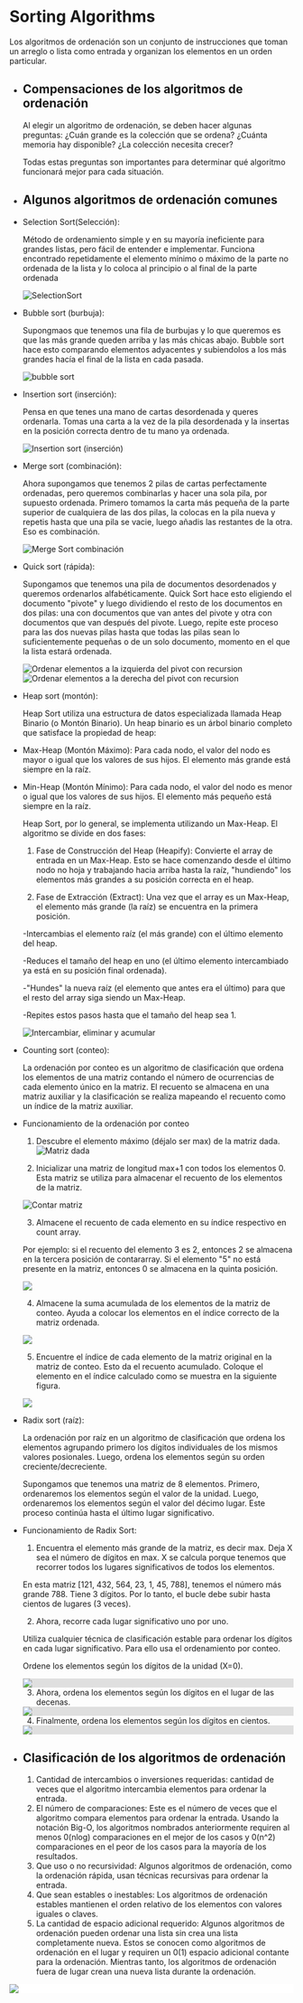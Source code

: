 # Sorting Algorithms

Los algoritmos de ordenación son un conjunto de instrucciones que toman un arreglo o lista como entrada y organizan los elementos en un orden particular.
- ## Compensaciones de los algoritmos de ordenación
  
  Al elegir un algoritmo de ordenación, se deben hacer algunas preguntas: ¿Cuán grande es la colección que se ordena? ¿Cuánta memoria hay disponible? ¿La colección necesita crecer?
  
  Todas estas preguntas son importantes para determinar qué algoritmo funcionará mejor para cada situación.
- ## Algunos algoritmos de ordenación comunes
- Selection Sort(Selección):
  
  Método de ordenamiento simple y en su mayoría ineficiente para grandes listas, pero fácil de entender e implementar. Funciona encontrado repetidamente el elemento mínimo o máximo de la parte no ordenada de la lista y lo coloca al principio o al final de la parte ordenada
  
  ![SelectionSort](https://www.w3resource.com/w3r_images/selection-short.png)
- Bubble sort (burbuja):
  
  Supongmaos que tenemos una fila de burbujas y lo que queremos es que las más grande queden arriba y las más chicas abajo. Bubble sort hace esto comparando elementos adyacentes y subiendolos a los más grandes hacía el final de la lista en cada pasada.
  
  ![bubble sort](https://deen3evddmddt.cloudfront.net/uploads/content-images/bubble-sort-example.webp)
- Insertion sort (inserción):
  
  Pensa en que tenes una mano de cartas desordenada y queres ordenarla. Tomas una carta a la vez de la pila desordenada y la insertas en la posición correcta dentro de tu mano ya ordenada.
  
  ![Insertion sort (inserción)](https://static.platzi.com/media/user_upload/InsertionSort-4c42140c-3190-4a77-b5d2-1a550a0653da.jpg)
- Merge sort (combinación):
  
  Ahora supongamos que tenemos 2 pilas de cartas perfectamente ordenadas, pero queremos combinarlas y hacer una sola pila, por supuesto ordenada.
  Primero tomamos la carta más pequeña de la parte superior de cualquiera de las dos pilas, la colocas en la pila nueva y repetis hasta que una pila se vacie, luego añadis las restantes de la otra. Eso es combinación.
  
  <div style="background-color: #"><img alt="Merge Sort combinación" src="https://www.programiz.com/sites/tutorial2program/files/merge-sort-example_0.png"></div>
  <!-- ![Merge sort (combinación)](https://www.programiz.com/sites/tutorial2program/files/merge-sort-example_0.png) -->
- Quick sort (rápida):
  
  Supongamos que tenemos una pila de documentos desordenados y queremos ordenarlos alfabéticamente. Quick Sort hace esto eligiendo el documento "pivote" y luego dividiendo el resto de los documentos en dos pilas: una con documentos que van antes del pivote y otra con documentos que van después del pivote. Luego, repite este proceso para las dos nuevas pilas hasta que todas las pilas sean lo suficientemente pequeñas o de un solo documento, momento en el que la lista estará ordenada.
  
  <div style="background-color: #fdfdfd"><img alt="Ordenar elementos a la izquierda del pivot con recursion" src="https://www.programiz.com/sites/tutorial2program/files/quick-sort-working.png"></div>

  <div style="background-color: #fdfdfd"><img alt="Ordenar elementos a la derecha del pivot con recursion" src="https://www.programiz.com/sites/tutorial2program/files/quick-sort-1.png"></div>
  
  
- Heap sort (montón):
  
  Heap Sort utiliza una estructura de datos especializada llamada Heap Binario (o Montón Binario). Un heap binario es un árbol binario completo que satisface la propiedad de heap:
- Max-Heap (Montón Máximo): Para cada nodo, el valor del nodo es mayor o igual que los valores de sus hijos. El elemento más grande está siempre en la raíz.
- Min-Heap (Montón Mínimo): Para cada nodo, el valor del nodo es menor o igual que los valores de sus hijos. El elemento más pequeño está siempre en la raíz.
  
  Heap Sort, por lo general, se implementa utilizando un Max-Heap. El algoritmo se divide en dos fases:
  
  1. Fase de Construcción del Heap (Heapify): Convierte el array de entrada en un Max-Heap. Esto se hace comenzando desde el último nodo no hoja y trabajando hacia arriba hasta la raíz, "hundiendo" los elementos más grandes a su posición correcta en el heap.
  
  2. Fase de Extracción (Extract): Una vez que el array es un Max-Heap, el elemento más grande (la raíz) se encuentra en la primera posición.
  
  -Intercambias el elemento raíz (el más grande) con el último elemento del heap.
  
  -Reduces el tamaño del heap en uno (el último elemento intercambiado ya está en su posición final ordenada).
  
  -"Hundes" la nueva raíz (el elemento que antes era el último) para que el resto del array siga siendo un Max-Heap.
  
  -Repites estos pasos hasta que el tamaño del heap sea 1.
  
  ![Intercambiar, eliminar y acumular](https://www.programiz.com/sites/tutorial2program/files/heap_sort.png)
- Counting sort (conteo):
  
  La ordenación por conteo es un algoritmo de clasificación que ordena los elementos de una matriz contando el número de ocurrencias de cada elemento único en la matriz. El recuento se almacena en una matriz auxiliar y la clasificación se realiza mapeando el recuento como un índice de la matriz auxiliar.
- Funcionamiento de la ordenación por conteo
  
  1. Descubre el elemento máximo (déjalo ser max) de la matriz dada.
  ![Matriz dada](https://www.programiz.com/sites/tutorial2program/files/Counting-sort-0_0.png)
  
  2. Inicializar una matriz de longitud max+1 con todos los elementos 0. Esta matriz se utiliza para almacenar el recuento de los elementos de la matriz.
  
  ![Contar matriz](https://www.programiz.com/sites/tutorial2program/files/Counting-sort-1.png)
  
  3. Almacene el recuento de cada elemento en su índice respectivo en count array.
  
  Por ejemplo: si el recuento del elemento 3 es 2, entonces 2 se almacena en la tercera posición de contararray. Si el elemento "5" no está presente en la matriz, entonces 0 se almacena en la quinta posición.
  
  ![](https://www.programiz.com/sites/tutorial2program/files/Counting-sort-2.png)
  
  4. Almacene la suma acumulada de los elementos de la matriz de conteo. Ayuda a colocar los elementos en el índice correcto de la matriz ordenada.
  
  ![](https://www.programiz.com/sites/tutorial2program/files/Counting-sort-3.png)
  
  5. Encuentre el índice de cada elemento de la matriz original en la matriz de conteo. Esto da el recuento acumulado. Coloque el elemento en el índice calculado como se muestra en la siguiente figura.
  
  ![](https://www.programiz.com/sites/tutorial2program/files/Counting-sort-4_1.png)
- Radix sort (raíz):
  
  La ordenación por raíz en un algoritmo de clasificación que ordena los elementos agrupando primero los dígitos individuales de los mismos valores posionales. Luego, ordena los elementos según su orden creciente/decreciente.
  
  Supongamos que tenemos una matriz de 8 elementos. Primero, ordenaremos los elementos según el valor de la unidad. Luego, ordenaremos los elementos según el valor del décimo lugar. Este proceso continúa hasta el último lugar significativo.
- Funcionamiento de Radix Sort:
  
  1. Encuentra el elemento más grande de la matriz, es decir max. Deja X sea el número de dígitos en max. X se calcula porque tenemos que recorrer todos los lugares significativos de todos los elementos.
  
  En esta matriz [121, 432, 564, 23, 1, 45, 788], tenemos el número más grande 788. Tiene 3 dígitos. Por lo tanto, el bucle debe subir hasta cientos de lugares (3 veces).
  
  2. Ahora, recorre cada lugar significativo uno por uno.
  
  Utiliza cualquier técnica de clasificación estable para ordenar los dígitos en cada lugar significativo. Para ello usa el ordenamiento por conteo.
  
  Ordene los elementos según los dígitos de la unidad (X=0).
  <div style= "background-color:#dfdfdf;"><img src="https://www.programiz.com/sites/tutorial2program/files/Radix-sort-one.png"></div>
  
  3. Ahora, ordena los elementos según los dígitos en el lugar de las decenas.
  
  <div style= "background-color:#dfdfdf;"><img src="https://www.programiz.com/sites/tutorial2program/files/Radix-sort-ten.png"></div>
  
  4. Finalmente, ordena los elementos según los dígitos en cientos.
  
  <div style= "background-color:#dfdfdf;"><img src="https://www.programiz.com/sites/tutorial2program/files/Radix-sort-hundred.png"></div>
- ## Clasificación de los algoritmos de ordenación
  
  1. Cantidad de intercambios o inversiones requeridas: cantidad de veces que el algoritmo intercambia elementos para ordenar la entrada.
  2. El número de comparaciones: Este es el número de veces que el algoritmo compara elementos para ordenar la entrada. Usando la notación Big-O, los algoritmos nombrados anteriormente requiren al menos 0(nlog) comparaciones en el mejor de los casos y 0(n^2) comparaciones en el peor de los casos para la mayoría de los resultados.
  3. Que uso o no recursividad: Algunos algoritmos de ordenación, como la ordenación rápida, usan técnicas recursivas para ordenar la entrada.
  4. Que sean estables o inestables: Los algoritmos de ordenación estables mantienen el orden relativo de los elementos con valores iguales o claves.
  5. La cantidad de espacio adicional requerido: Algunos algoritmos de ordenación pueden ordenar una lista sin crea una lista completamente nueva. Estos se conocen como algoritmos de ordenación en el lugar y requiren un 0(1) espacio adicional contante para la ordenación. Mientras tanto, los algoritmos de ordenación fuera de lugar crean una nueva lista durante la ordenación.


<div style="background-color: #fff;">
  <img src="https://www.programiz.com/sites/tutorial2program/files/Radix-sort-hundred.png">
</div>